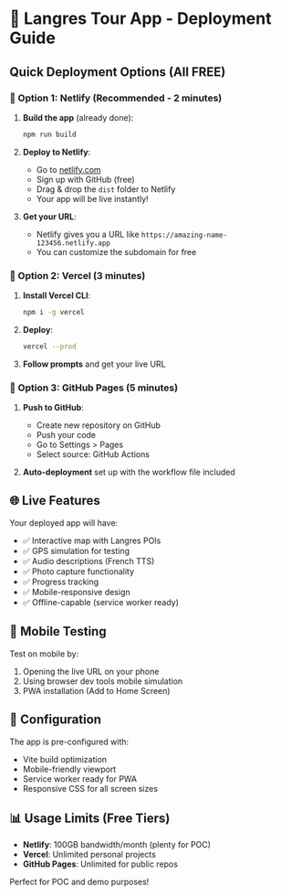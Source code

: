 # 🚀 Langres Tour App - Deployment Guide

## Quick Deployment Options (All FREE)

### 🎯 Option 1: Netlify (Recommended - 2 minutes)

1. **Build the app** (already done):
   ```bash
   npm run build
   ```

2. **Deploy to Netlify**:
   - Go to [netlify.com](https://netlify.com)
   - Sign up with GitHub (free)
   - Drag & drop the `dist` folder to Netlify
   - Your app will be live instantly!

3. **Get your URL**: 
   - Netlify gives you a URL like `https://amazing-name-123456.netlify.app`
   - You can customize the subdomain for free

### 🚀 Option 2: Vercel (3 minutes)

1. **Install Vercel CLI**:
   ```bash
   npm i -g vercel
   ```

2. **Deploy**:
   ```bash
   vercel --prod
   ```

3. **Follow prompts** and get your live URL

### 📁 Option 3: GitHub Pages (5 minutes)

1. **Push to GitHub**:
   - Create new repository on GitHub
   - Push your code
   - Go to Settings > Pages
   - Select source: GitHub Actions

2. **Auto-deployment** set up with the workflow file included

## 🌐 Live Features

Your deployed app will have:
- ✅ Interactive map with Langres POIs
- ✅ GPS simulation for testing
- ✅ Audio descriptions (French TTS)
- ✅ Photo capture functionality
- ✅ Progress tracking
- ✅ Mobile-responsive design
- ✅ Offline-capable (service worker ready)

## 📱 Mobile Testing

Test on mobile by:
1. Opening the live URL on your phone
2. Using browser dev tools mobile simulation
3. PWA installation (Add to Home Screen)

## 🔧 Configuration

The app is pre-configured with:
- Vite build optimization
- Mobile-friendly viewport
- Service worker ready for PWA
- Responsive CSS for all screen sizes

## 📊 Usage Limits (Free Tiers)

- **Netlify**: 100GB bandwidth/month (plenty for POC)
- **Vercel**: Unlimited personal projects
- **GitHub Pages**: Unlimited for public repos

Perfect for POC and demo purposes!
